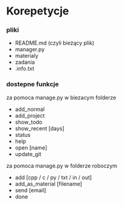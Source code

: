 # Korepetycje

### pliki

- README.md (czyli bieżący plik)
- manager.py
- materialy
- zadania
- .info.txt

### dostepne funkcje

za pomoca manage.py w biezacym folderze
- add_normal 
- add_project   
- show_todo
- show_recent [days]
- status
- help
- open [name]
- update_git


za pomoca manage.py w folderze roboczym

- add [cpp / c / py / txt / in / out]
- add_as_material [filename] 
- send [email]
- done
